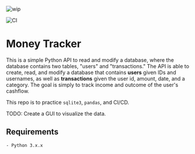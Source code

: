 ![wip](https://img.shields.io/badge/work-in%20progress-red.svg)

![CI](https://github.com/zidanmahmoud/money_tracker/actions/workflows/ci.yml/badge.svg)

# Money Tracker
This is a simple Python API to read and modify a database, where the database contains two tables, "users" and "transactions." The API is able to create, read, and modify a database that contains **users** given IDs and usernames, as well as **transactions** given the user id, amount, date, and a category. The goal is simply to track income and outcome of the user's cashflow.

This repo is to practice `sqlite3`, `pandas`, and CI/CD.

TODO: Create a GUI to visualize the data.

## Requirements
    - Python 3.x.x
